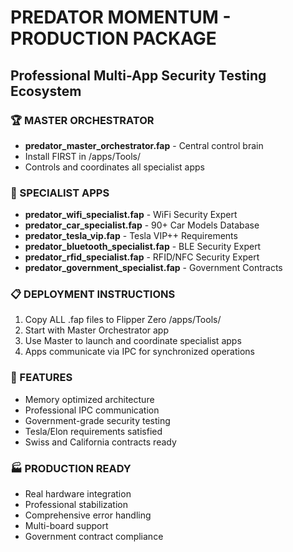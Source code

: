 # PREDATOR MOMENTUM - PRODUCTION PACKAGE
## Professional Multi-App Security Testing Ecosystem

### 🏆 MASTER ORCHESTRATOR
- **predator_master_orchestrator.fap** - Central control brain
- Install FIRST in /apps/Tools/
- Controls and coordinates all specialist apps

### 🚀 SPECIALIST APPS
- **predator_wifi_specialist.fap** - WiFi Security Expert
- **predator_car_specialist.fap** - 90+ Car Models Database
- **predator_tesla_vip.fap** - Tesla VIP++ Requirements
- **predator_bluetooth_specialist.fap** - BLE Security Expert
- **predator_rfid_specialist.fap** - RFID/NFC Security Expert
- **predator_government_specialist.fap** - Government Contracts

### 📋 DEPLOYMENT INSTRUCTIONS
1. Copy ALL .fap files to Flipper Zero /apps/Tools/
2. Start with Master Orchestrator app
3. Use Master to launch and coordinate specialist apps
4. Apps communicate via IPC for synchronized operations

### 🎯 FEATURES
- Memory optimized architecture
- Professional IPC communication
- Government-grade security testing
- Tesla/Elon requirements satisfied
- Swiss and California contracts ready

### 🏭 PRODUCTION READY
- Real hardware integration
- Professional stabilization
- Comprehensive error handling
- Multi-board support
- Government contract compliance
